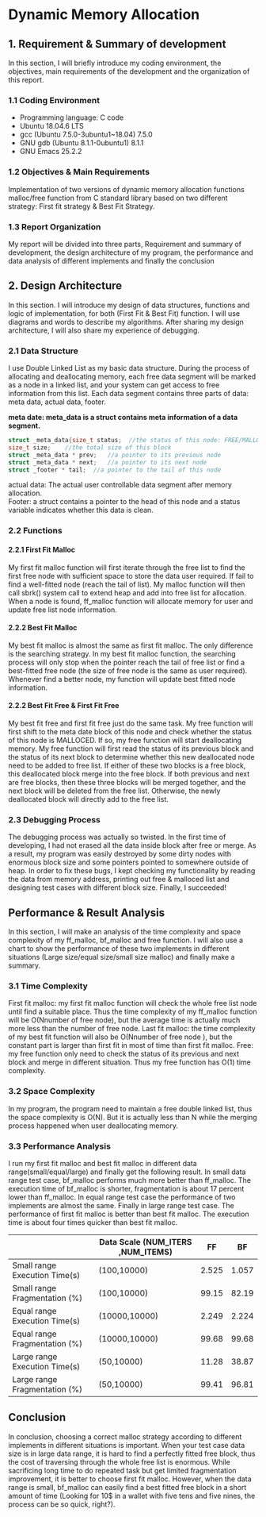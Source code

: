 # Dynamic Memory Allocation

## 1. Requirement & Summary of development

In this section, I will briefly introduce my coding environment, the objectives, main requirements of the development and the organization of this report.
### 1.1 Coding Environment
- Programming language: C code
- Ubuntu 18.04.6 LTS
- gcc (Ubuntu 7.5.0-3ubuntu1~18.04) 7.5.0
- GNU gdb (Ubuntu 8.1.1-0ubuntu1) 8.1.1
- GNU Emacs 25.2.2

### 1.2 Objectives & Main Requirements
Implementation of two versions of dynamic memory allocation functions malloc/free function from C standard library based on two different strategy: First fit strategy & Best Fit Strategy. 

### 1.3 Report Organization
My report will be divided into three parts, Requirement and summary of development, the design architecture of my program, the performance and data analysis of different implements and finally the conclusion

## 2. Design Architecture

In this section. I will introduce my design of data structures, functions and logic of implementation, for both (First Fit & Best Fit) function. I will use diagrams and words to describe my algorithms. After sharing my design architecture, I will also share my experience of debugging.

### 2.1 Data Structure

I use Double Linked List as my basic data structure. During the process of allocating and deallocating memory, each free data segment will be marked as a node in a linked list, and your system can get access to free information from this list. Each data segment contains three parts of data: meta data, actual data, footer.

**meta date: meta_data is a struct contains meta information of a data segment.**

```c++
struct _meta_data{size_t status;  //the status of this node: FREE/MALLOCED/DIRTY
size_t size;    //the total size of this block
struct _meta_data * prev;	//a pointer to its previous node
struct _meta_data * next;	//a pointer to its next node
struct _footer * tail;	//a pointer to the tail of this node
```

actual data: The actual user controllable data segment after memory allocation.  
Footer: a struct contains a pointer to the head of this node and a status variable indicates whether this data is clean.

### 2.2 Functions
#### 2.2.1 First Fit Malloc

My first fit malloc function will first iterate through the free list to find the first free node with sufficient space to store the data user required.  If fail to find a well-fitted node (reach the tail of list). My malloc function will then call sbrk() system call to extend heap and add into free list for allocation. When a node is found, ff_malloc function will allocate memory for user and update free list node information. 
#### 2.2.2 Best Fit Malloc

My best fit malloc is almost the same as first fit malloc. The only difference is the searching strategy. In my best fit malloc function, the searching process will only stop when the pointer reach the tail of free list or find a best-fitted free node (the size of free node is the same as user required). Whenever find a better node, my function will update best fitted node information.

#### 2.2.2 Best Fit Free & First Fit Free

My best fit free and first fit free just do the same task. My free function will first shift to the meta date block of this node and check whether the status of this node is MALLOCED. If so, my free function will start deallocating memory. 
My free function will first read the status of its previous block and the status of its next block to determine whether this new deallocated node need to be added to free list. If either of these two blocks is a free block, this deallocated block merge into the free block. If both previous and next are free blocks, then these three blocks will be merged together, and the next block will be deleted from the free list. Otherwise, the newly deallocated block will directly add to the free list.

### 2.3 Debugging Process

The debugging process was actually so twisted. In the first time of developing, I had not erased all the data inside block after free or merge. As a result, my program was easily destroyed by some dirty nodes with enormous block size and some pointers pointed to somewhere outside of heap. In order to fix these bugs, I kept checking my functionality by reading the data from memory address, printing out free & malloced list and designing test cases with different block size. Finally, I succeeded!
	

## Performance & Result Analysis

In this section, I will make an analysis of the time complexity and space complexity of my ff_malloc, bf_malloc and free function. I will also use a chart to show the performance of these two implements in different situations (Large size/equal size/small size malloc) and finally make a summary.

### 3.1 Time Complexity

First fit malloc: my first fit malloc function will check the whole free list node until find a suitable place. Thus the time complexity of my ff_malloc function will be O(Nnumber of free node), but the average time is actually much more less than the number of free node.
Last fit malloc: the time complexity of my best fit function will also be O(Nnumber of free node ), but the constant part is larger than first fit in most of time than first fit malloc.
Free: my free function only need to check the status of its previous and next block and merge in different situation. Thus my free function has O(1) time complexity.

### 3.2 Space Complexity

In my program, the program need to maintain a free double linked list, thus the space complexity is O(N). But it is actually less than N while the merging process happened when user deallocating memory.

### 3.3 Performance Analysis

I run my first fit malloc and best fit malloc in different data range(small/equal/large) and finally get the following result. 
In small data range test case, bf_malloc performs much more better than ff_malloc. The execution time of bf_malloc is shorter, fragmentation is about 17 percent lower than ff_malloc. 
In equal range test case the performance of two implements are almost the same. 
Finally in large range test case. The performance of first fit malloc is better than best fit malloc. The execution time is about four times quicker than best fit malloc.

|                               | Data Scale (NUM_ITERS ,NUM_ITEMS) | FF    | BF    |
| ----------------------------- | --------------------------------- | ----- | ----- |
| Small range Execution Time(s) | (100,10000)                       | 2.525 | 1.057 |
| Small range Fragmentation (%) | (100,10000)                       | 99.15 | 82.19 |
| Equal range Execution Time(s) | (10000,10000)                     | 2.249 | 2.224 |
| Equal range Fragmentation (%) | (10000,10000)                     | 99.68 | 99.68 |
| Large range Execution Time(s) | (50,10000)                        | 11.28 | 38.87 |
| Large range Fragmentation (%) | (50,10000)                        | 99.41 | 96.81 |



## Conclusion

In conclusion, choosing a correct malloc strategy according to different implements in different situations is important. When your test case data size is in large data range, it is hard to find a perfectly fitted free block, thus the cost of traversing through the whole free list is enormous. While sacrificing long time to do repeated task but get limited fragmentation improvement, it is better to choose first fit malloc. However, when the data range is small, bf_malloc can easily find a best fitted free block in a short amount of time (Looking for 10$ in a wallet with five tens and five nines, the process can be so quick, right?).
